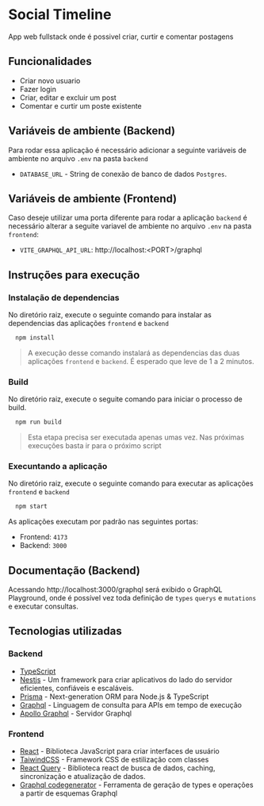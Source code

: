# Social Timeline

App web fullstack onde é possivel criar, curtir e comentar postagens

## Funcionalidades

- Criar novo usuario
- Fazer login
- Criar, editar e excluir um post
- Comentar e curtir um poste existente


## Variáveis de ambiente (Backend)

Para rodar essa aplicação é necessário adicionar a seguinte variáveis de ambiente no arquivo `.env` na pasta `backend`

- `DATABASE_URL` - String de conexão de banco de dados `Postgres`.

## Variáveis de ambiente (Frontend)

Caso deseje utilizar uma porta diferente para rodar a aplicação `backend` é necessário alterar a seguite variavel de ambiente no arquivo `.env` na pasta `frontend`:

- `VITE_GRAPHQL_API_URL`: http://localhost:<PORT\>/graphql

## Instruções para execução

### Instalação de dependencias

No diretório raiz, execute o seguinte comando para instalar as dependencias das aplicações `frontend` e `backend`

```bash
  npm install
```
> A execução desse comando instalará as dependencias das duas aplicações `frontend` e `backend`. É esperado que leve de 1 a 2 minutos.

### Build

No diretório raiz, execute o seguite comando para iniciar o processo de build.
```bash
  npm run build
```
> Esta etapa precisa ser executada apenas umas vez. Nas próximas execuções basta ir para o próximo script

### Execuntando a aplicação

No diretório raiz, execute o seguinte comando para executar as aplicações `frontend` e `backend`

```bash
  npm start
```

As aplicações executam por padrão nas seguintes portas:

- Frontend: `4173`
- Backend: `3000`

## Documentação (Backend)
Acessando http://localhost:3000/graphql será exibido o GraphQL Playground, onde é possível vez toda definição de `types` `querys` e `mutations` e executar consultas.

## Tecnologias utilizadas

### Backend

- [TypeScript](https://www.typescriptlang.org)
- [Nestjs](https://nestjs.com/) - Um framework para criar aplicativos do lado do servidor eficientes, confiáveis e escaláveis.
- [Prisma](https://www.prisma.io/) - Next-generation ORM para Node.js & TypeScript
- [Graphql](https://graphql.org/) - Linguagem de consulta para APIs em tempo de execução
- [Apollo Graphql](https://www.apollographql.com/) - Servidor Graphql

### Frontend

- [React](https://pt-br.reactjs.org/) - Biblioteca JavaScript para criar interfaces de usuário
- [TaiwindCSS](https://tailwindcss.com/) - Framework CSS de estilização com classes
- [React Query](https://react-query.tanstack.com/) - Biblioteca react de busca de dados, caching, sincronização e atualização de dados.
- [Graphql codegenerator](https://www.graphql-code-generator.com/) - Ferramenta de geração de types e operações a partir de esquemas Graphql

